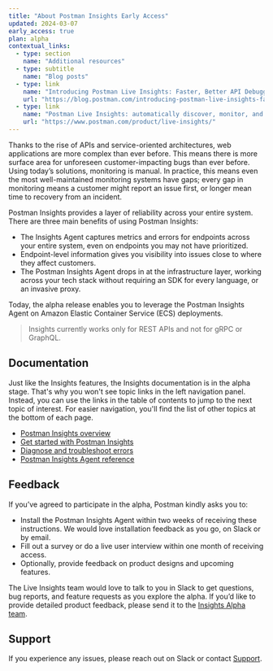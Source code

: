 ```yaml
---
title: "About Postman Insights Early Access"
updated: 2024-03-07
early_access: true
plan: alpha
contextual_links:
  - type: section
    name: "Additional resources"
  - type: subtitle
    name: "Blog posts"
  - type: link
    name: "Introducing Postman Live Insights: Faster, Better API Debugging"
    url: "https://blog.postman.com/introducing-postman-live-insights-faster-better-api-debugging/"
  - type: link
    name: "Postman Live Insights: automatically discover, monitor, and add APIs"
    url: "https://www.postman.com/product/live-insights/"
---
```


Thanks to the rise of APIs and service-oriented architectures, web applications are more complex than ever before. This means there is more surface area for unforeseen customer-impacting bugs than ever before. Using today’s solutions, monitoring is manual. In practice, this means even the most well-maintained monitoring systems have gaps; every gap in monitoring means a customer might report an issue first, or longer mean time to recovery from an incident.

Postman Insights provides a layer of reliability across your entire system. There are three main benefits of using Postman Insights:

* The Insights Agent captures metrics and errors for endpoints across your entire system, even on endpoints you may not have prioritized.
* Endpoint-level information gives you visibility into issues close to where they affect customers.
* The Postman Insights Agent drops in at the infrastructure layer, working across your tech stack without requiring an SDK for every language, or an invasive proxy.

Today, the alpha release enables you to leverage the Postman Insights Agent on Amazon Elastic Container Service (ECS) deployments.

> Insights currently works only for REST APIs and not for gRPC or GraphQL.

## Documentation

Just like the Insights features, the Insights documentation is in the alpha stage. That's why you won't see topic links in the left navigation panel. Instead, you can use the links in the table of contents to jump to the next topic of interest. For easier navigation, you'll find the list of other topics at the bottom of each page.

* [Postman Insights overview](/docs/insights/insights-overview/)
* [Get started with Postman Insights](/docs/insights/insights-gs/)
* [Diagnose and troubleshoot errors](/docs/insights/insights-troubleshoot/)
* [Postman Insights Agent reference](/docs/insights/insights-reference/)

## Feedback

If you’ve agreed to participate in the alpha, Postman kindly asks you to:

* Install the Postman Insights Agent within two weeks of receiving these instructions. We would love installation feedback as you go, on Slack or by email.
* Fill out a survey or do a live user interview within one month of receiving access.
* Optionally, provide feedback on product designs and upcoming features.

The Live Insights team would love to talk to you in Slack to get questions, bug reports, and feature requests as you explore the alpha. If you’d like to provide detailed product feedback, please send it to the [Insights Alpha team](mailto:live.insights.alpha@postman.com).

## Support

If you experience any issues, please reach out on Slack or contact [Support](mailto:observability-support@postman.com).
